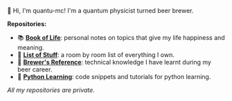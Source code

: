👋 Hi, I'm quantu-mc! I'm a quantum physicist turned beer brewer.

**Repositories:**
- 📚 [**Book of Life**](https://github.com/quantu-mc/book-of-life): personal notes on topics that give my life happiness and meaning.
- 🏡 [**List of Stuff**](https://github.com/quantu-mc/list-of-stuff): a room by room list of everything I own.
- 🍺 [**Brewer's Reference**](https://github.com/quantu-mc/brewers-reference): technical knowledge I have learnt during my beer career.
- 🐍 [**Python Learning**](https://github.com/quantu-mc/python-learning): code snippets and tutorials for python learning.

*All my repositories are private.*
